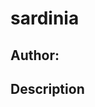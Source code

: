 # sardinia

## Author:

<!-- Dominic Frugoli, Feni Design -->

## Description

<!-- Describe your example here -->
